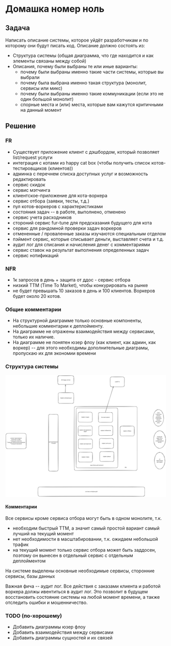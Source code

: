 # Домашка номер ноль

## Задача
Написать описание системы, которое уйдёт разработчикам и по которому они будут писать код.
Описание должно состоять из:
- Структура системы (общая диаграмма, что где находится и как элементы связаны между собой)
- Описания, почему были выбраны те или иные варианты:
  - почему были выбраны именно такие части системы, которые вы выбрали
  - почему была выбрана именно такая структура (монолит, сервисы или микс)
  - почему были выбраны именно такие коммуникации (если это не один большой монолит)
  - спорные места и (или) места, которые вам кажутся критичными на данный момент


## Решение

### FR
- Существует приложение клиент с дэшбордом, который позволяет list/request услуги
- интеграция с котами из happy cat box (чтобы получить список котов-тестировщиков (клиентов))
- админка с перечнем списка доступных услуг и возможность редактировать
- сервис скидок
- сервис мэтчинга
- клиентское-приложение для кота-воркера
- сервис отбора (заявки, тесты, т.д.)
- пул котов-воркеров с характеристиками
- состояния задач -- в работе, выполнено, отменено
- сервис учета расходников
- стороний сервис fur-tune для предсказания будущего для кота
- сервис для рандомной проверки задач воркеров
- отмененные / проваленные заказы изучаются специальным отделом
- пэймент сервис, которые списывает деньги, выставляет счета и т.д.
- аудит лог для списания и начисления денег с комментариями
- сервис ставок на результат выполнения определенных задач
- сервис нотификаций

### NFR
- 1к запросов в день + защита от ддос - сервис отбора
- низкий ТТМ (Time To Market), чтобы конкурировать на рынке
- не будет превышать 10 заказов в день и 100 клиентов. Воркеров будет около 20 котов.

### Общие комментарии
- На структурной диаграмме только основные компоненты, небольшие комментарии к деплойменту.
- На диаграмме не отражены взаимодействия между сервисами, только их наличие.
- На диаграмме не понятен юзер флоу (как клиент, как админ, как воркер) -- для этого необходимы дополнительные диаграмы, пропускаю их для экономии времени


### Структура системы
![Схема системы](./hw0-diagram.svg)

#### Комментарии
Все сервисы кроме сервиса отбора могут быть в одном монолите, т.к.
- необходим быстрый ТТМ, а значит самый простой вариант самый лучший на текущий момент
- нет необходимости в масштабировании, т.к. ожидаем небольшой трафик
- на текущий момент только сервис отбора может быть заддосен, поэтому он вынесен в отдельный сервис с отдельным деплойментом

На системе выделены основные необходимые сервисы, сторонние сервисы, базы данных

Важная фича -- аудит лог. Все действия с заказами клиента и работой воркера должы ивентиться в аудит лог.
Это позволит в будущем восстановить состояние системы на любой момент времени, а также отследить ошибки и мошенничество.

### TODO (по-хорошему)
- Добавить диаграммы юзер флоу
- Добавить взаимодействия между сервисами
- Добавить диаграммы сущностей и их связей

